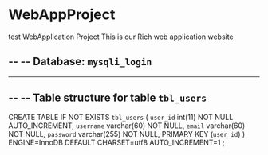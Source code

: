 # WebAppProject
test
WebApplication Project
This is our Rich web application website

--
-- Database: `mysqli_login`
--

-- --------------------------------------------------------

--
-- Table structure for table `tbl_users`
--

CREATE TABLE IF NOT EXISTS `tbl_users` (
  `user_id` int(11) NOT NULL AUTO_INCREMENT,
  `username` varchar(60) NOT NULL,
  `email` varchar(60) NOT NULL,
  `password` varchar(255) NOT NULL,
  PRIMARY KEY (`user_id`)
) ENGINE=InnoDB  DEFAULT CHARSET=utf8 AUTO_INCREMENT=1 ;
